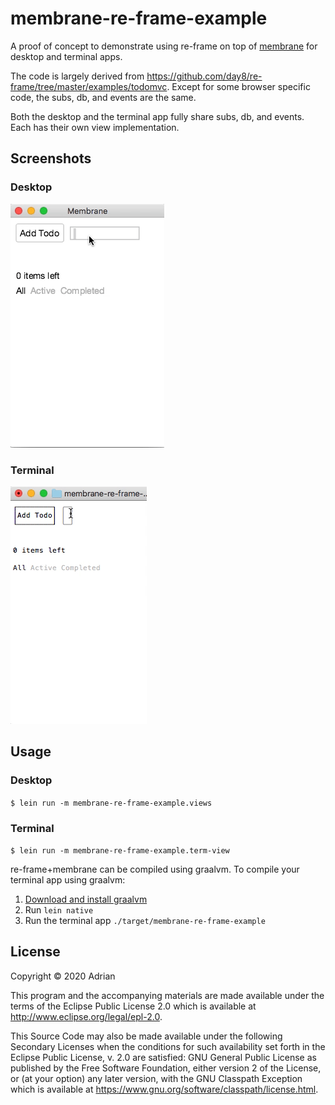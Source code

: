 # membrane-re-frame-example

A proof of concept to demonstrate using re-frame on top of [membrane](https://github.com/phronmophobic/membrane) for desktop and terminal apps.

The code is largely derived from https://github.com/day8/re-frame/tree/master/examples/todomvc. Except for some browser specific code, the subs, db, and events are the same.

Both the desktop and the terminal app fully share subs, db, and events. Each has their own view implementation.

## Screenshots

### Desktop
![desktop](desktop-demo.gif?raw=true)

### Terminal
![terminal example](term-demo.gif?raw=true)


## Usage

### Desktop
`$ lein run -m membrane-re-frame-example.views`
### Terminal
`$ lein run -m membrane-re-frame-example.term-view`

re-frame+membrane can be compiled using graalvm. To compile your terminal app using graalvm:

1. [Download and install graalvm](https://github.com/BrunoBonacci/graalvm-clojure/blob/master/doc/clojure-graalvm-native-binary.md#step1---download-and-install-graalvm)
2. Run `lein native`
3. Run the terminal app `./target/membrane-re-frame-example`

## License

Copyright © 2020 Adrian

This program and the accompanying materials are made available under the
terms of the Eclipse Public License 2.0 which is available at
http://www.eclipse.org/legal/epl-2.0.

This Source Code may also be made available under the following Secondary
Licenses when the conditions for such availability set forth in the Eclipse
Public License, v. 2.0 are satisfied: GNU General Public License as published by
the Free Software Foundation, either version 2 of the License, or (at your
option) any later version, with the GNU Classpath Exception which is available
at https://www.gnu.org/software/classpath/license.html.
